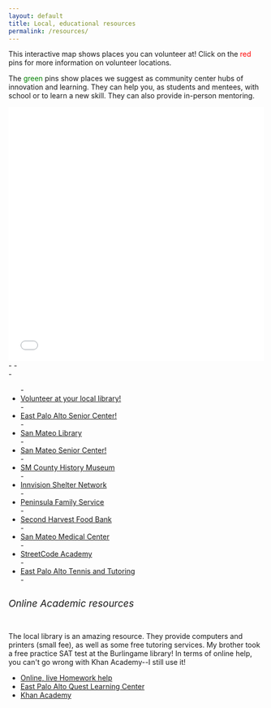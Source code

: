 ```yaml
---
layout: default
title: Local, educational resources
permalink: /resources/
---
```

<html>
<head>
<link rel="stylesheet" type="text/css" href="main.css">
</head>
<style>
h3 {
font-size: 25px;
}
h6 {
font-size: 19px;
}
</style>
<body>
<p>This interactive map shows places you can volunteer at! Click on the <font color = "red">red</font> pins for more information on volunteer locations.
</p>
The <font color = "green"> green</font> pins show places we suggest as community center hubs of innovation and learning. They can help you, as students and mentees, with school or to learn a new skill. They can also provide in-person mentoring.</p>
<iframe frameborder="0" style="width:100%;height:500px" src="//www.zeemaps.com/pub?group=1553569&legend=1&locate=1&list=1&simpleadd=1&x=-122.178118&y=37.489615&z=5"></iframe>
-</div>
-<div class = "volunteering">
-<ul>
-<li><a href = "http://www.smcl.org/en/content/volunteer">Volunteer at your local library!</a></li>
-<li><a href = "http://www.smc-connect.org/locations/east-palo-alto-senior-center">East Palo Alto Senior Center!</a></li>
-<li><a href = "http://www.smcl.org/en/content/volunteer">San Mateo Library</a></li>
-<li><a href = "http://www.cityofsanmateo.org/index.aspx?NID=638">San Mateo Senior Center!</a></li>
-<li><a href = "http://www.historysmc.org/main.php?page=volunteer">SM County History Museum</a></li>
-<li><a href = "http://www.ivsn.org/volunteer/"> Innvision Shelter Network</a></li>
-<li><a href = "https://www.peninsulafamilyservice.org/get-involved/volunteer/">Peninsula Family Service</a></li>
-<li><a href = "http://www.shfb.org/volunteer">Second Harvest Food Bank</a></li>
-<li><a href = "http://www.sanmateomedicalcenter.org/content/Volunteer.htm">San Mateo Medical Center</a></li>
-<li><a href = "http://www.liveinpeace.org/streetcode-academy/">StreetCode Academy</a></li>
-<li><a href = "https://www.epatt.org/">East Palo Alto Tennis and Tutoring</a></li>
-</ul>
<h6>Online Academic resources</h6>
<p>
The local library is an amazing resource. They provide computers and printers (small fee), as well as some free tutoring services.
My brother took a free practice SAT test at the Burlingame library! In terms of online help, you can't go wrong with Khan Academy--I
still use it!
<ul>
<li><a href = "http://www.smcl.org/en/content/homework-help">Online, live Homework help</a></li>
<li><a href = "http://www.smcl.org/content/east-palo-alto-quest-learning-center">East Palo Alto Quest Learning Center</a></li>
<li><a href = "http://www.khanacademy.org/">Khan Academy</a></li>
</ul>
</body>
</html>
